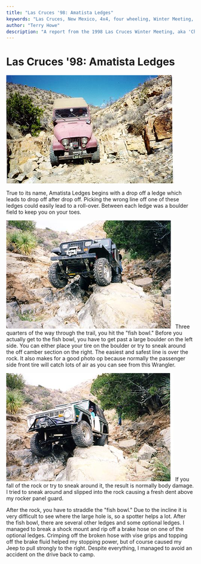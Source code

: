 ```yaml
---
title: "Las Cruces '98: Amatista Ledges"
keywords: "Las Cruces, New Mexico, 4x4, four wheeling, Winter Meeting, 1998, Chile Challenge, Guardian, Wolf Run, Gauntlet, Tabasco Twister, Amatista Ledges, Jeep, Toyota, Ford, Bronco, CJ, Wrangler, Kronos"
author: "Terry Howe"
description: "A report from the 1998 Las Cruces Winter Meeting, aka 'Chile Challenge'.  Trail reports from the Gauntlet, Amatista Ledges, and Tabasco Twister (aka Kronos)."
---
```

# Las Cruces '98: Amatista Ledges

![Terry dropping off one of the ledges](../../img/terry/trail/lc981.jpg)

True to its name, Amatista Ledges begins with a drop off a ledge which leads to drop off after drop off. Picking the wrong line off one of these ledges could easily lead to a roll-over. Between each ledge was a boulder field to keep you on your toes.

![Wrangler on the rock](../../img/terry/trail/lc983.jpg) Three quarters of the way through the trail, you hit the "fish bowl." Before you actually get to the fish bowl, you have to get past a large boulder on the left side. You can either place your tire on the boulder or try to sneak around the off camber section on the right. The easiest and safest line is over the rock. It also makes for a good photo op because normally the passenger side front tire will catch lots of air as you can see from this Wrangler.

![Dave Vest on the rock](../../img/terry/trail/lc982.jpg) If you fall of the rock or try to sneak around it, the result is normally body damage. I tried to sneak around and slipped into the rock causing a fresh dent above my rocker panel guard.

After the rock, you have to straddle the "fish bowl." Due to the incline it is very difficult to see where the large hole is, so a spotter helps a lot. After the fish bowl, there are several other ledges and some optional ledges. I managed to break a shock mount and rip off a brake hose on one of the optional ledges. Crimping off the broken hose with vise grips and topping off the brake fluid helped my stopping power, but of course caused my Jeep to pull strongly to the right. Despite everything, I managed to avoid an accident on the drive back to camp.